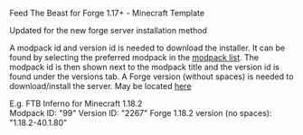 Feed The Beast for Forge 1.17+ - Minecraft Template

Updated for the new forge server installation method

A modpack id and version id is needed to download the installer. It can be found by selecting the preferred modpack in the [modpack list](https://www.feed-the-beast.com/modpack). The modpack id is then shown next to the modpack title and the version id is found under the versions tab. 
A Forge version (without spaces) is needed to download/install the server. May be located [here](http://files.minecraftforge.net)

E.g. FTB Inferno for Minecraft 1.18.2  
Modpack ID: "99"
Version ID: "2267"
Forge 1.18.2 version (no spaces): "1.18.2-40.1.80"
